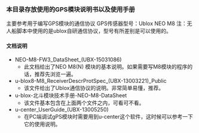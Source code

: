 ### 本目录存放使用的GPS模块说明书以及使用手册
主要参考用于编写GPS模块的通信协议
GPS传感器型号：Ublox NEO M8
注：无人船脚本中使用的是ublox自研通信协议，型号有所差别是可以使用的。
#### 文档说明
* NEO-M8-FW3_DataSheet_(UBX-15031086)
  * 此文档给出了NEO M8(N) 模块的基本说明。如果需要写M8模块的程序的话，推荐先浏览一遍。
* u-blox8-M8_ReceiverDescrProtSpec_(UBX-13003221)_Public
  * 该文件给出了Ublox通信协议的说明。非常简单易懂，推荐。
* u-blox-北斗模块技术手册-NEO-M8-DataSheet
  * 该文件基本包含在上面两个文件之内，可看可不看。
* u-center_UserGuide_(UBX-13005250)
  * 在PC端调试gPS模块时需要用到u-center这个软件，这时候可以参考一下它的使用说明。
